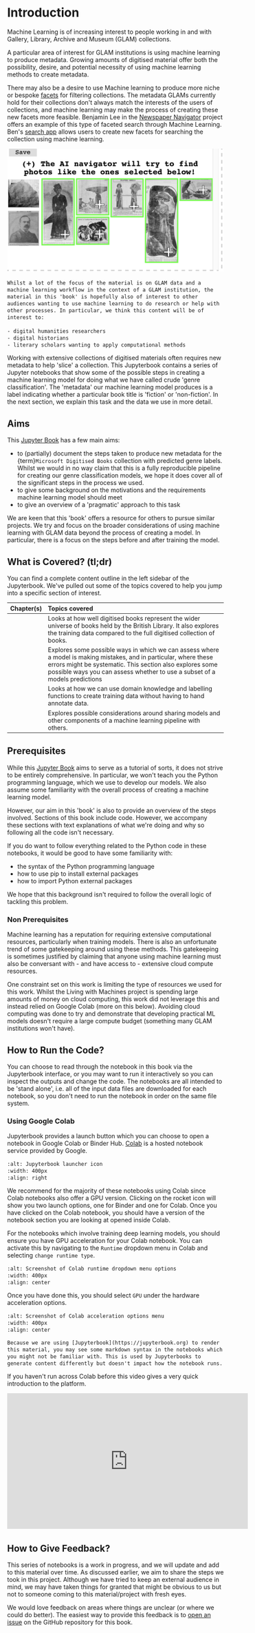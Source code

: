 # Introduction

Machine Learning is of increasing interest to people working in and with Gallery, Library, Archive and Museum (GLAM) collections.

A particular area of interest for GLAM institutions is using machine learning to produce metadata. Growing amounts of digitised material offer both the possibility, desire, and potential necessity of using machine learning methods to create metadata.

There may also be a desire to use Machine learning to produce more niche or bespoke [facets](https://en.wikipedia.org/wiki/Faceted_search) for filtering collections. The metadata GLAMs currently hold for their collections don't always match the interests of the users of collections, and machine learning may make the process of creating these new facets more feasible. Benjamin Lee in the [Newspaper Navigator](https://news-navigator.labs.loc.gov/) project offers an example of this type of faceted search through Machine Learning. Ben's [search app](https://news-navigator.labs.loc.gov/search) allows users to create new facets for searching the collection using machine learning.

![Screenshot of the search app](figs/newspaper_search.png)

```{sidebar} Audience for the tutorial
Whilst a lot of the focus of the material is on GLAM data and a machine learning workflow in the context of a GLAM institution, the material in this 'book' is hopefully also of interest to other audiences wanting to use machine learning to do research or help with other processes. In particular, we think this content will be of interest to:

- digital humanities researchers
- digital historians
- literary scholars wanting to apply computational methods
```

Working with extensive collections of digitised materials often requires new metadata to help 'slice' a collection. This Jupyterbook contains a series of Jupyter notebooks that show some of the possible steps in creating a machine learning model for doing what we have called crude 'genre classification'. The 'metadata' our machine learning model produces is a label indicating whether a particular book title is 'fiction' or 'non-fiction'.  In the next section, we explain this task and the data we use in more detail.

## Aims

This [Jupyter Book](https://jupyterbook.org/) has a few main aims:

- to (partially) document the steps taken to produce new metadata for the {term}`Microsoft Digitised Books` collection with predicted genre labels. Whilst we would in no way claim that this is a fully reproducible pipeline for creating our genre classification models, we hope it does cover all of the significant steps in the process we used.
- to give some background on the motivations and the requirements machine learning model should meet
- to give an overview of a 'pragmatic' approach to this task

We are keen that this 'book' offers a resource for others to pursue similar projects. We try and focus on the broader considerations of using machine learning with GLAM data beyond the process of creating a model. In particular, there is a focus on the steps before and after training the model.

## What is Covered? (tl;dr)

You can find a complete content outline in the left sidebar of the Jupyterbook. We've pulled out some of the topics covered to help you jump into a specific section of interest.

| Chapter(s)                                                      | Topics covered                                                                                                                                                                                                                                              |
|:----------------------------------------------------------------|:------------------------------------------------------------------------------------------------------------------------------------------------------------------------------------------------------------------------------------------------------------|
| [](sample_inspector_i.ipynb) <br> [](sample_inspector_ii.ipynb) | Looks at how well digitised books represent the wider universe of books held by the British Library. It also explores the training data compared to the full digitised collection of books.                           |
| [](02_error_analysis.ipynb)                                     | Explores some possible ways in which we can assess where a model is making mistakes, and in particular, where these errors might be systematic. This section also explores some possible ways you can assess whether to use a subset of a models predictions |
| [](04_snorkel.ipynb)                                            | Looks at how we can use domain knowledge and labelling functions to create training data without having to hand annotate data.                                                                                                                              |
| [](05_share_outputs.md)                                     | Explores possible considerations around sharing models and other components of a machine learning pipeline with others.                                                                                                                                        |


## Prerequisites

While this [Jupyter Book](https://jupyterbook.org/) aims to serve as a tutorial of sorts, it does not strive to be entirely comprehensive. In particular, we won't teach you the Python programming language, which we use to develop our models. We also assume some familiarity with the overall process of creating a machine learning model.

However, our aim in this 'book' is also to provide an overview of the steps involved.  Sections of this book include code. However, we accompany these sections with text explanations of what we're doing and why so following all the code isn't necessary.

If you do want to follow everything related to the Python code in these notebooks, it would be good to have some familiarity with:

- the syntax of the Python programming language
- how to use pip to install external packages
- how to import Python external packages

We hope that this background isn't required to follow the overall logic of tackling this problem.

### Non Prerequisites

Machine learning has a reputation for requiring extensive computational resources, particularly when training models. There is also an unfortunate trend of some gatekeeping around using these methods. This gatekeeping is sometimes justified by claiming that anyone using machine learning must also be conversant with - and have access to - extensive cloud compute resources.

One constraint set on this work is limiting the type of resources we used for this work. Whilst the Living with Machines project is spending large amounts of money on cloud computing, this work did not leverage this and instead relied on Google Colab (more on this below). Avoiding cloud computing was done to try and demonstrate that developing practical ML models doesn't require a large compute budget (something many GLAM institutions won't have).

## How to Run the Code?

You can choose to read through the notebook in this book via the Jupyterbook interface, or you may want to run it interactively so you can inspect the outputs and change the code. The notebooks are all intended to be 'stand alone', i.e. all of the input data files are downloaded for each notebook, so you don't need to run the notebook in order on the same file system.

### Using Google Colab

Jupyterbook provides a launch button which you can choose to open a notebook in Google Colab or Binder Hub. [Colab](https://colab.research.google.com/) is a hosted notebook service provided by Google.

```{image} figs/launcher_icon.png
:alt: Jupyterbook launcher icon
:width: 400px
:align: right
```

We recommend for the majority of these notebooks using Colab since Colab notebooks also offer a GPU version. Clicking on the rocket icon will show you two launch options, one for Binder and one for Colab. Once you have clicked on the Colab notebook, you should have a version of the notebook section you are looking at opened inside Colab.

For the notebooks which involve training deep learning models, you should ensure you have GPU acceleration for your Colab notebook. You can activate this by navigating to the `Runtime` dropdown menu in Colab and selecting `change runtime type`.

```{image} figs/runtime.png
:alt: Screenshot of Colab runtime dropdown menu options
:width: 400px
:align: center
```

Once you have done this, you should select `GPU` under the hardware acceleration options.

```{image} figs/gpu_runtime.png
:alt: Screenshot of Colab acceleration options menu
:width: 400px
:align: center
```


```{note}
Because we are using [Jupyterbook](https://jupyterbook.org) to render this material, you may see some markdown syntax in the notebooks which you might not be familiar with. This is used by Jupyterbooks to generate content differently but doesn't impact how the notebook runs.
```

If you haven't run across Colab before this video gives a very quick introduction to the platform.

<iframe width="560" height="315" src="https://www.youtube-nocookie.com/embed/inN8seMm7UI" title="YouTube video player" frameborder="0" allow="accelerometer; autoplay; clipboard-write; encrypted-media; gyroscope; picture-in-picture" allowfullscreen></iframe>

## How to Give Feedback?

This series of notebooks is a work in progress, and we will update and add to this material over time. As discussed earlier, we aim to share the steps we took in this project. Although we have tried to keep an external audience in mind, we may have taken things for granted that might be obvious to us but not to someone coming to this material/project with fresh eyes.

We would love feedback on areas where things are unclear (or where we could do better). The easiest way to provide this feedback is to [open an issue](https://github.com/Living-with-machines/genre-classification/issues/new) on the GitHub repository for this book.
